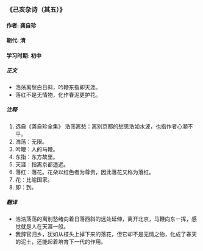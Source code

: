 ### 《己亥杂诗（其五）》

#### 作者: 龚自珍

#### 朝代: 清

#### 学习时期: 初中

##### **正文**

- 浩荡离愁白日斜，吟鞭东指即天涯。
- 落红不是无情物，化作春泥更护花。

##### **注释**

1. 选自《龚自珍全集》
浩荡离愁：离别京都的愁思浩如水波，也指作者心潮不平。
2. 浩荡：无限。
3. 吟鞭：人的马鞭。
4. 东指：东方故里。
5. 天涯：指离京都遥远。
6. 落红：落花。花朵以红色者为尊贵，因此落花又称为落红。
7. 花：比喻国家。
8. 即：到。

##### **翻译**

- 浩浩荡荡的离别愁绪向着日落西斜的远处延伸，离开北京，马鞭向东一挥，感觉就是人在天涯一般。
- 我辞官归乡，犹如从枝头上掉下来的落花，但它却不是无情之物，化成了春天的泥土，还能起着培育下一代的作用。